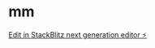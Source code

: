 # mm

[Edit in StackBlitz next generation editor ⚡️](https://stackblitz.com/~/github.com/Mansour774/mm)
